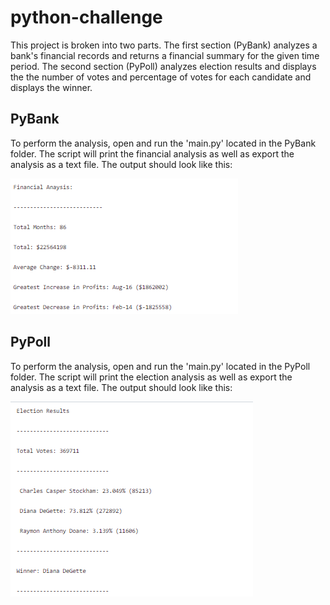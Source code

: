 # python-challenge
This project is broken into two parts. The first section (PyBank) analyzes a bank's financial records and returns a financial summary for the given time period. The second section (PyPoll) analyzes election results and displays the the number of votes and percentage of votes for each candidate and displays the winner.

<h2>PyBank</h2>
To perform the analysis, open and run the 'main.py' located in the PyBank folder. The script will print the financial analysis as well as export the analysis as a text file. The output should look like this:<br>

![](screenshots/financial_analysis.png)
<br>
<h2>PyPoll</h2>
To perform the analysis, open and run the 'main.py' located in the PyPoll folder. The script will print the election analysis as well as export the analysis as a text file. The output should look like this:<br>

![](screenshots/election_analysis.png)
<br>
